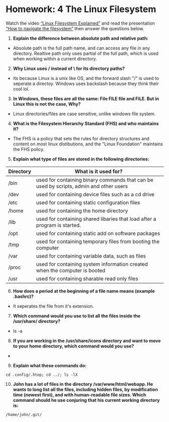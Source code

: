 # Homework: 4  The Linux Filesystem

Watch the video [“Linux Filesystem Explained”](https://www.youtube.com/watch?v=HbgzrKJvDRw) and read the presentation [“How to navigate the filesystem”](http://bit.ly/3t30rMQ) then answer the questions below.

1. **Explain the difference between absolute path and relative path:**
* Absolute path is the full path name, and can access any file in any directory. Realtive path only uses partial of the full path, which is used when working within a current directory. 

2. **Why Linux uses / instead of \ for its directory paths?**
* Its because Linux is a unix like OS, and the forward slash "/" is used to seperate a directoy. Windows uses backslash because they think their cool lol.

3. **In Windows, these files are all the same: File FILE file and FiLE. But in Linux this is not the case, Why?**
* Linux directories/files are case sensitive, unlike windows file system.


4. **What is the Filesystem Hierarchy Standard (FHS) and who maintains it?**
* The FHS is a policy that sets the rules for directory structures and content on most linux distibutions, and the "Linux Foundation" maintains the FHS policy.

5. **Explain what type of files are stored in the following directories:**

Directory | What is it used for?
--------- | --------------------
/bin    | used for containing binary commands that can be used by scripts, admin and other users
/dev    | used for containing device files such as a cd drive
/etc    | used for containing static configuration files
/home   | used for containing the home directory
/lib    | used for containing shared libaries that load after a program is started.     
/opt    | used for containing static add on software packages
/tmp    | used for containing temporary files from booting the computer
/var    | used for containing variable data, such as files 
/proc   | used for containing system information created when the computer is booted
/usr    | used for containing sharable read only files

6. **How does a period at the beginning of a file name means (example .bashrc)?**
* It seperates the file from it's extension.

7. **Which command would you use to list all the files inside the /usr/share/ directory?**
* ls -a


8. **If you are working in the /usr/share/icons directory and want to move to your home directory, which command would you use?**
* 

9. **Explain what these commands do:**

`cd .config/.htop; cd ../; ls -lX`



10. **John has a lot of files in the directory /var/www/html/webapp. He wants to long list all the files, including hidden files, by modification time (newest first), and with human-readable file sizes. Which command should he use conjuring that his current working directory is:** 
    
`/home/john/.git/`
